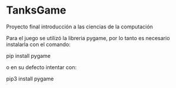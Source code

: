 # TanksGame
Proyecto final introducción a las ciencias de la computación

Para el juego se utilizó la libreria pygame, por lo tanto es necesario instalarla con el comando: 

pip install pygame

o en su defecto intentar con:

pip3 install pygame
